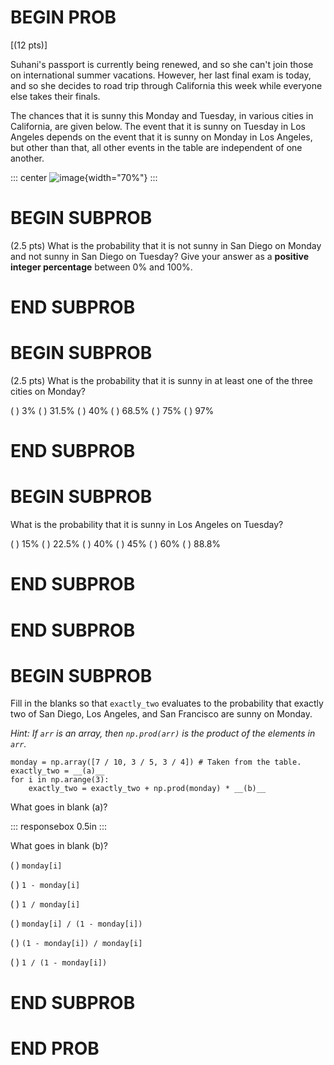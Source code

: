 # BEGIN PROB

\[(12 pts)\]

Suhani's passport is currently being renewed, and so she can't join
those on international summer vacations. However, her last final exam is
today, and so she decides to road trip through California this week
while everyone else takes their finals.

The chances that it is sunny this Monday and Tuesday, in various cities
in California, are given below. The event that it is sunny on Tuesday in
Los Angeles depends on the event that it is sunny on Monday in Los
Angeles, but other than that, all other events in the table are
independent of one another.

::: center
![image](final_images/probs-table.png){width="70%"}
:::

# BEGIN SUBPROB

(2.5 pts) What is the probability that it is not sunny in San Diego on
Monday and not sunny in San Diego on Tuesday? Give your answer as a
**positive integer percentage** between 0% and 100%.

# END SUBPROB

# BEGIN SUBPROB

(2.5 pts) What is the probability that it is sunny in at least one of
the three cities on Monday?

( ) $3\%$ ( ) $31.5\%$ ( ) $40\%$ ( ) $68.5\%$ ( ) $75\%$ ( ) $97\%$

# END SUBPROB

# BEGIN SUBPROB

What is the probability that it is sunny in Los Angeles on Tuesday?

( ) $15\%$ ( ) $22.5\%$ ( ) $40\%$ ( ) $45\%$ ( ) $60\%$ ( ) $88.8\%$

# END SUBPROB

# END SUBPROB

# BEGIN SUBPROB

Fill in the blanks so that `exactly_two` evaluates to the probability
that exactly two of San Diego, Los Angeles, and San Francisco are sunny
on Monday.

*Hint: If `arr` is an array, then `np.prod(arr)` is the product of the
elements in `arr`.*

    monday = np.array([7 / 10, 3 / 5, 3 / 4]) # Taken from the table.
    exactly_two = __(a)__
    for i in np.arange(3):
        exactly_two = exactly_two + np.prod(monday) * __(b)__

What goes in blank (a)?

::: responsebox
0.5in
:::

What goes in blank (b)?

( ) `monday[i]`

( ) `1 - monday[i]`

( ) `1 / monday[i]`

( ) `monday[i] / (1 - monday[i])`

( ) `(1 - monday[i]) / monday[i]`

( ) `1 / (1 - monday[i])`

# END SUBPROB

# END PROB